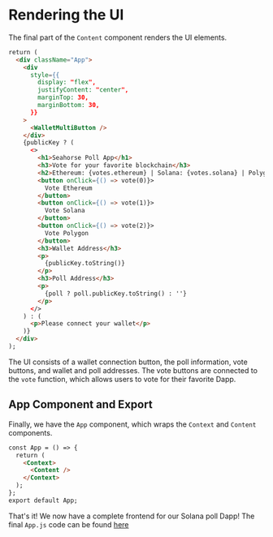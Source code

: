 # Rendering the UI
The final part of the `Content` component renders the UI elements.

```html
return (
  <div className="App">
    <div
      style={{
        display: "flex",
        justifyContent: "center",
        marginTop: 30,
        marginBottom: 30,
      }}
    >
      <WalletMultiButton />
    </div>
    {publicKey ? (
      <>
        <h1>Seahorse Poll App</h1>
        <h3>Vote for your favorite blockchain</h3>
        <h2>Ethereum: {votes.ethereum} | Solana: {votes.solana} | Polygon: {votes.polygon}</h2>
        <button onClick={() => vote(0)}>
          Vote Ethereum
        </button>
        <button onClick={() => vote(1)}>
          Vote Solana
        </button>
        <button onClick={() => vote(2)}>
          Vote Polygon
        </button>
        <h3>Wallet Address</h3>
        <p>
          {publicKey.toString()}
        </p>
        <h3>Poll Address</h3>
        <p>
          {poll ? poll.publicKey.toString() : ''}
        </p>
      </>
    ) : (
      <p>Please connect your wallet</p>
    )}
  </div>
);
```

The UI consists of a wallet connection button, the poll information, vote buttons, and wallet and poll addresses. The vote buttons are connected to the `vote` function, which allows users to vote for their favorite Dapp.

## App Component and Export
Finally, we have the `App` component, which wraps the `Context` and `Content` components.

```html
const App = () => {
  return (
    <Context>
      <Content />
    </Context>
  );
};
export default App;
```

That's it! We now have a complete frontend for our Solana poll Dapp!
The final `App.js` code can be found [here](https://github.com/0xproflupin/seahorse-university/blob/main/programs/poll/app/src/App.js)
